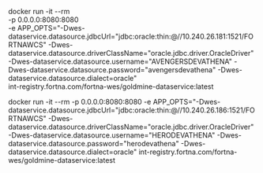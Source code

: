 docker run -it --rm \
-p 0.0.0.0:8080:8080 \
-e APP_OPTS="-Dwes-dataservice.datasource.jdbcUrl="jdbc:oracle:thin:@//10.240.26.181:1521/FORTNAWCS" -Dwes-dataservice.datasource.driverClassName="oracle.jdbc.driver.OracleDriver" -Dwes-dataservice.datasource.username="AVENGERSDEVATHENA" -Dwes-dataservice.datasource.password="avengersdevathena" -Dwes-dataservice.datasource.dialect=oracle" \
 int-registry.fortna.com/fortna-wes/goldmine-dataservice:latest





docker run -it --rm -p 0.0.0.0:8080:8080 -e APP_OPTS="-Dwes-dataservice.datasource.jdbcUrl="jdbc:oracle:thin:@//10.240.26.186:1521/FORTNAWCS" -Dwes-dataservice.datasource.driverClassName="oracle.jdbc.driver.OracleDriver" -Dwes-dataservice.datasource.username="HERODEVATHENA" -Dwes-dataservice.datasource.password="herodevathena" -Dwes-dataservice.datasource.dialect=oracle"  int-registry.fortna.com/fortna-wes/goldmine-dataservice:latest